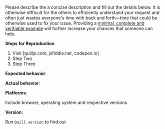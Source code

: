 Please describe the a concise description and fill out the details below. It is otherwise difficult for the others to efficiently understand your request and often just wastes everyone's time with back and forth&mdash;time that could be otherwise used to fix your issue. Providing a [minimal, complete and verifiable example](https://stackoverflow.com/help/mcve) will further increase your chances that someone can help.

**Steps for Reproduction**

1. Visit [quilljs.com, jsfiddle.net, codepen.io]
2. Step Two
3. Step Three

**Expected behavior**:

**Actual behavior**:

**Platforms**:

Include browser, operating system and respective versions

**Version**:

Run `Quill.version` to find out
